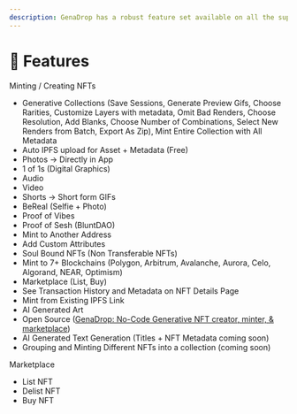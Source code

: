 ```yaml
---
description: GenaDrop has a robust feature set available on all the supported blockchains.
---
```


# 💅 Features

Minting / Creating NFTs

* Generative Collections (Save Sessions, Generate Preview Gifs, Choose Rarities, Customize Layers with metadata, Omit Bad Renders, Choose Resolution, Add Blanks, Choose Number of Combinations, Select New Renders from Batch, Export As Zip), Mint Entire Collection with All Metadata
* Auto IPFS upload for Asset + Metadata (Free)
* Photos → Directly in App
* 1 of 1s (Digital Graphics)
* Audio
* Video
* Shorts → Short form GIFs
* BeReal (Selfie + Photo)
* Proof of Vibes
* Proof of Sesh (BluntDAO)
* Mint to Another Address
* Add Custom Attributes
* Soul Bound NFTs (Non Transferable NFTs)
* Mint to 7+ Blockchains (Polygon, Arbitrum, Avalanche, Aurora, Celo, Algorand, NEAR, Optimism)
* Marketplace (List, Buy)
* See Transaction History and Metadata on NFT Details Page
* Mint from Existing IPFS Link
* AI Generated Art
* Open Source ([GenaDrop: No-Code Generative NFT creator, minter, & marketplace](http://genadrop.io/github))
* AI Generated Text Generation (Titles + NFT Metadata coming soon)
* Grouping and Minting Different NFTs into a collection (coming soon)

Marketplace

* List NFT
* Delist NFT
* Buy NFT
